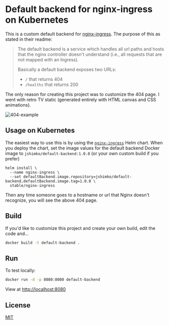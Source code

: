 # Default backend for nginx-ingress on Kubernetes

This is a custom default backend for [nginx-ingress](https://github.com/kubernetes/ingress-nginx).  The purpose of this as stated in their readme:

> The default backend is a service which handles all url paths and hosts that the nginx controller doesn't understand (i.e., all requests that are not mapped with an Ingress).
>
> Basically a default backend exposes two URLs:
>
> - `/` that returns 404
> - `/healthz` that returns 200

The only reason for creating this project was to customize the 404 page. I went with retro TV static (generated entirely with HTML canvas and CSS animations).  

![404-example](content/example.gif)

## Usage on Kubernetes

The easiest way to use this is by using the [`nginx-ingress`](https://github.com/kubernetes/charts/tree/master/stable/nginx-ingress) Helm chart. When you deploy the chart, set the image values for the default backend Docker image to `jshimko/default-backend:1.0.0` (or your own custom build if you prefer)

```
helm install \
  --name nginx-ingress \
  --set defaultBackend.image.repository=jshimko/default-backend,defaultBackend.image.tag=1.0.0 \
  stable/nginx-ingress
```

Then any time someone goes to a hostname or url that Nginx doesn't recognize, you will see the above 404 page.

## Build

If you'd like to customize this project and create your own build, edit the code and...

```sh
docker build -t default-backend .
```

## Run

To test locally:

```sh
docker run -d -p 8080:8080 default-backend
```

View at <http://localhost:8080>

## License

[MIT](./LICENSE.md)
